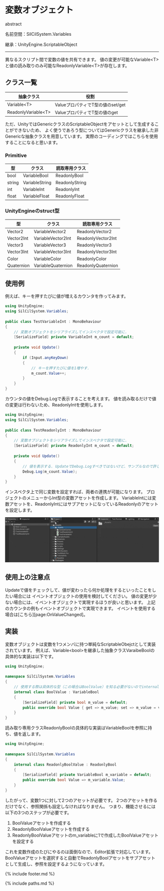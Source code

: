 # 変数オブジェクト

abstract

名前空間：SilCilSystem.Variables

継承：UnityEngine.ScriptableObject

---

異なるスクリプト間で変数の値を共有できます。
値の変更が可能なVariable\<T>と値の読み取りのみ可能なReadonlyVariable\<T>が存在します。

## クラス一覧

|抽象クラス|役割|
|-|-|
|Variable\<T>|ValueプロパティでT型の値のset/get|
|ReadonlyVariable\<T>|ValueプロパティでT型の値のget|

ただ、UnityではGenericクラスのScriptableObjectをアセットとして生成することができないため、
よく使うであろう型についてはGenericクラスを継承した非Genericな抽象クラスを用意しています。
実際のコーディングではこちらを使用することになると思います。

### Primitive

|型|クラス|読取専用クラス|
|-|-|-|
|bool|VariableBool|ReadonlyBool|
|string|VariableString|ReadonlyString|
|int|VariableInt|ReadonlyInt|
|float|VariableFloat|ReadonlyFloat|

### UnityEngineのstruct型

|型|クラス|読取専用クラス|
|-|-|-|
|Vector2|VariableVector2|ReadonlyVector2|
|Vector2Int|VariableVector2Int|ReadonlyVector2Int|
|Vector3|VariableVector3|ReadonlyVector3|
|Vector3Int|VariableVector3Int|ReadonlyVector3Int|
|Color|VariableColor|ReadonlyColor|
|Quaternion|VariableQuaternion|ReadonlyQuaternion|

## 使用例

例えば、キーを押すたびに値が増えるカウンタを作ってみます。

```cs
using UnityEngine;
using SilCilSystem.Variables;

public class TestVariableInt : MonoBehaviour
{
    // 変数オブジェクトをシリアライズしてインスペクタで設定可能に.
    [SerializeField] private VariableInt m_count = default;

    private void Update()
    {
        if (Input.anyKeyDown)
        {
            // キーを押すたびに値を1増やす.
            m_count.Value++;
        }
    }
}
```

カウンタの値をDebug.Logで表示することを考えます。
値を読み取るだけで値の変更は行わないため、ReadonlyIntを使用します。

```cs
using UnityEngine;
using SilCilSystem.Variables;

public class TestReadonlyInt : MonoBehaviour
{
    // 変数オブジェクトをシリアライズしてインスペクタで設定可能に.
    [SerializeField] private ReadonlyInt m_count = default;

    private void Update()
    {
        // 値を表示する. UpdateでDebug.Logすべきではないけど、サンプルなので許して.
        Debug.Log(m_count.Value);
    }
}
```

インスペクタ上で同じ変数を設定すれば、両者の連携が可能になります。
プロジェクトのメニューからInt型の変数アセットを作成します。
VariableIntには変数アセットを、ReadonlyIntにはサブアセットになっているReadonlyのアセットを設定します。

![変数アセットをインスペクタ上で設定する][fig:VariableInInspector]

## 使用上の注意点

Updateで値をチェックして、値が変わったら何か処理をするといったことをしたい場合には
イベントオブジェクトの使用を検討してください。
値の変更が少ない場合には、イベントオブジェクトで実現するほうが良いと思います。
上記のカウンタの例もイベントオブジェクトで実現できます。
イベントを使用する場合は[こちら][page:OnValueChanged]。

## 実装

変数オブジェクトは変数を1つメンバに持つ単純なScriptableObejctとして実装されています。
例えば、Variable\<bool>を継承した抽象クラスVaraibeBoolの具体的な実装は以下です。

```cs
using UnityEngine;

namespace SilCilSystem.Variables
{
    // 使用する際は具体的な型（この場合はBoolValue）を知る必要がないのでinternalで実装.
    internal class BoolValue : VariableBool
    {
        [SerializeField] private bool m_value = default;
        public override bool Value { get => m_value; set => m_value = value; }
    }
}
```

読み取り専用クラスReadonlyBoolの具体的な実装はVariableBoolを参照に持ち、値を返します。

```cs
using UnityEngine;

namespace SilCilSystem.Variables
{
    internal class ReadonlyBoolValue : ReadonlyBool
    {
        [SerializeField] private VariableBool m_variable = default;
        public override bool Value => m_variable.Value;
    }
}
```

したがって、変数1つに対して2つのアセットが必要です。
2つのアセットを作るだけでなく、参照関係も設定しなければなりません。
つまり、機能させるには以下の3つのステップが必要です。

1. BoolValueアセットを作成する
2. ReadonlyBoolValueアセットを作成する
3. ReadonlyBoolValueアセットのm_variableに1で作成したBoolValueアセットを設定する

これを変数作成のたびにやるのは面倒なので、Editor拡張で対応しています。
BoolValueアセットを選択すると自動でReadonlyBoolアセットをサブアセットとして生成し、参照を設定するようになっています。

<!--- footer --->

{% include footer.md %}

<!--- 参照 --->

{% include paths.md %}

<!--- 画像 --->
[fig:VariableInInspector]: Figures/VariableInInspector.gif
